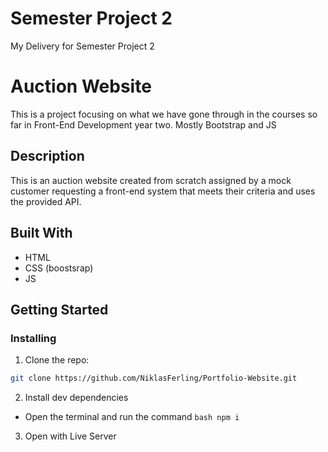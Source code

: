 # Semester Project 2
My Delivery for Semester Project 2

# Auction Website

This is a project focusing on what we have gone through in the courses so far in Front-End Development year two. Mostly Bootstrap and JS

## Description

This is an auction website created from scratch assigned by a mock customer requesting a front-end system that meets their criteria and uses the provided API.

## Built With

- HTML
- CSS (boostsrap)
- JS

## Getting Started

### Installing

1. Clone the repo:

```bash
git clone https://github.com/NiklasFerling/Portfolio-Website.git
```

2. Install dev dependencies

 - Open the terminal and run the command ```bash npm i ```

3. Open with Live Server


